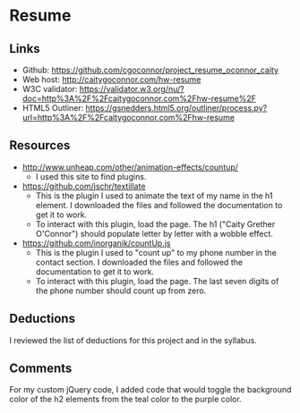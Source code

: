 # Resume

## Links
* Github: https://github.com/cgoconnor/project_resume_oconnor_caity
* Web host: http://caitygoconnor.com/hw-resume
* W3C validator: https://validator.w3.org/nu/?doc=http%3A%2F%2Fcaitygoconnor.com%2Fhw-resume%2F
* HTML5 Outliner: https://gsnedders.html5.org/outliner/process.py?url=http%3A%2F%2Fcaitygoconnor.com%2Fhw-resume

## Resources
* http://www.unheap.com/other/animation-effects/countup/
    * I used this site to find plugins.
* https://github.com/jschr/textillate
    * This is the plugin I used to animate the text of my name in the h1 element. I downloaded the files and followed the documentation to get it to work.
    * To interact with this plugin, load the page. The h1 ("Caity Grether O'Connor") should populate letter by letter with a wobble effect.
* https://github.com/inorganik/countUp.js
    * This is the plugin I used to "count up" to my phone number in the contact
    section. I downloaded the files and followed the documentation to get it to work.
    * To interact with this plugin, load the page. The last seven digits of the phone number should count up from zero.

## Deductions
I reviewed the list of deductions for this project and in the syllabus.

## Comments
For my custom jQuery code, I added code that would toggle the background color of the h2 elements from the teal color to the purple color.
